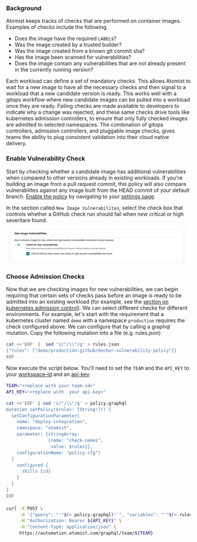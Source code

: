 ### Background

Atomist keeps tracks of checks that are performed on container images.  Examples of checks include the following.

* Does the image have the required `LABEL`s?
* Was the image created by a trusted builder?
* Was the image created from a known git commit sha?
* Has the image been scanned for vulnerabilities?
* Does the image contain any vulnerabilities that are not already present in the currently running version?

Each workload can define a set of mandatory checks.  This allows Atomist to wait for a new image to have all the necessary checks and then signal to a workload that a new candidate version is ready.  This works well with a gitops workflow where new candidate images can be pulled into a workload once they are ready.  Failing checks are made available to developers to indicate why a change was rejected, and these same checks drive tools like kubernetes admission controllers, to ensure that only fully checked images are admitted to selected namespaces.  The combination of gitops controllers, admission controllers, and pluggable image checks, gives teams the ability to plug consistent validation into their cloud native delivery.

### Enable Vulnerability Check

Start by checking whether a candidate image has additional vulnerabilities when compared to other versions already in existing workloads.  If you're building an image from a pull request commit, this policy will also compare vulnerabilites against any image built from the HEAD commit of your default branch.  [Enable the policy][settings] by navigating to your [settings page][settings].

In the section called `New Image Vulnerabilites`, select the check box that controls whether a GitHub check run should fail when _new_ critical or high severitare found.

![enable-check-run](../img/getting-started/enable-check-run.png)

[settings]: https://dso.atomist.com/r/auth/policies

### Choose Admission Checks

Now that we are checking images for new vulnerabilities, we can begin requiring that certain sets of checks pass before an image is ready to be admitted into an existing workload (for example, see the [section on kubernetes admission control](admission-control.md)).  We can select different checks for different environments.  For example, let's start with the requirement that a kubernetes cluster named `demo` with a namespace `production` requires the check configured above.  We can configure that by calling a graphql mutation.  Copy the following mutation into a file (e.g. rules.json)

```bash
cat <<'EOF' |  sed 's/"/\\"/g' > rules.json
{"rules": ["demo/production:github/docker-vulnerability-policy"]}
EOF
```

Now execute the script below.  You'll need to set the `TEAM` and the `API_KEY` to your [workspace-id]() and 
an [api-key]().

```bash
TEAM="<replace with your team-id>"
API_KEY="<replace with  your api-key>"
```

```bash
cat <<'EOF' | sed 's/"/\\"/g' > policy.graphql
mutation setPolicy($rules: [String!]!) {
  setConfigurationParameter(
    name: "deploy-integration", 
    namespace: "atomist", 
    parameter: {stringArray: 
                {name: "check-names", 
                 value: $rules}}, 
    configurationName: "policy-cfg") 
  {
    configured {
      skills {id}
    }
  }
}
EOF

curl -X POST \
     -d '{"query": "'"$(< policy.graphql)"'", "variables": "'"$(< rules.json)"'"}' \
     -H "Authorization: Bearer ${API_KEY}" \
     -H "Content-Type: application/json" \
     https://automation.atomist.com/graphql/team/${TEAM}
```
